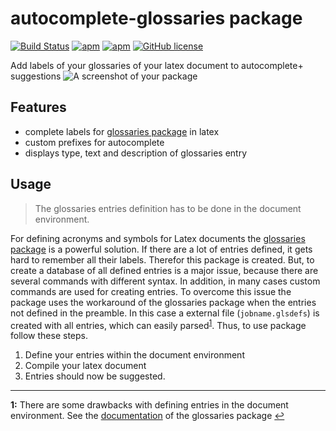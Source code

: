 # autocomplete-glossaries package

[![Build Status](https://travis-ci.org/hesstobi/atom-autocomplete-glossaries.svg?branch=master)](https://travis-ci.org/hesstobi/atom-autocomplete-glossaries)
[![apm](https://img.shields.io/apm/v/autocomplete-glossaries.svg)](https://atom.io/packages/autocomplete-glossaries)
[![apm](https://img.shields.io/apm/dm/autocomplete-glossaries.svg)](https://atom.io/packages/autocomplete-glossaries)
[![GitHub license](https://img.shields.io/github/license/hesstobi/atom-autocomplete-glossaries.svg)](https://github.com/hesstobi/atom-autocomplete-glossaries/blob/master/LICENSE.md)



Add labels of your glossaries of your latex document to autocomplete+ suggestions
![A screenshot of your package](https://user-images.githubusercontent.com/929957/31552778-ac4387de-b038-11e7-8176-609e37f0dfea.PNG)

## Features
* complete labels for [glossaries package](https://ctan.org/pkg/glossaries) in latex
* custom prefixes for autocomplete
* displays type, text and description of glossaries entry

## Usage

> The glossaries entries definition has to be done in the document environment.

For defining acronyms and symbols for Latex documents the [glossaries
package](https://ctan.org/pkg/glossaries) is a powerful solution. If
there are a lot of entries defined, it gets hard to remember all their labels.
Therefor this package is created. But, to create a database of all defined
entries is a major issue, because there are several commands with different
syntax. In addition, in many cases custom commands are used for creating
entries. To overcome this issue the package uses the workaround of the
glossaries package when the entries not defined in the preamble. In this case a
external file (`jobname.glsdefs`) is created with all entries, which can easily parsed<sup id="a1">[1](#f1)</sup>. Thus, to use package follow these steps.

1. Define your entries within the document environment
2. Compile your latex document
3. Entries should now be suggested.

---

<b id="f1">1:</b> There are some drawbacks with defining entries in the document environment. See the [documentation](http://ctan.space-pro.be/tex-archive/macros/latex/contrib/glossaries/glossaries-user.html#sec:docdefs) of the glossaries package [↩](#a1)
